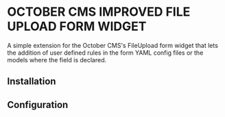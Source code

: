 # OCTOBER CMS IMPROVED FILE UPLOAD FORM WIDGET

A simple extension for the October CMS's FileUpload form widget that lets the addition of user defined rules in the form YAML config files or the models where the field is declared.


## Installation



## Configuration


